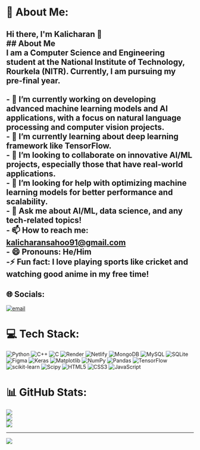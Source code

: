 # 💫 About Me:
## Hi there, I'm Kalicharan 👋<br>## About Me<br>I am a Computer Science and Engineering student at the National Institute of Technology, Rourkela (NITR). Currently, I am pursuing my pre-final year.<br><br>- 🔭 I’m currently working on developing advanced machine learning models and AI applications, with a focus on natural language processing and computer vision projects.<br>- 🌱 I’m currently learning about deep learning framework like TensorFlow.<br>- 👯 I’m looking to collaborate on innovative AI/ML projects, especially those that have real-world applications.<br>- 🤔 I’m looking for help with optimizing machine learning models for better performance and scalability.<br>- 💬 Ask me about AI/ML, data science, and any tech-related topics!<br>- 📫 How to reach me: [<br>kalicharansahoo91@gmail.com](mailto:kalicharansahoo91@gmail.com)<br>- 😄 Pronouns: He/Him<br>-⚡ Fun fact: I love playing sports like cricket and watching good anime in my free time!<br>


## 🌐 Socials:
[![email](https://img.shields.io/badge/Email-D14836?logo=gmail&logoColor=white)](mailto:kalicharansahoo91@gmail.com) 

# 💻 Tech Stack:
![Python](https://img.shields.io/badge/python-3670A0?style=for-the-badge&logo=python&logoColor=ffdd54) ![C++](https://img.shields.io/badge/c++-%2300599C.svg?style=for-the-badge&logo=c%2B%2B&logoColor=white) ![C](https://img.shields.io/badge/c-%2300599C.svg?style=for-the-badge&logo=c&logoColor=white) ![Render](https://img.shields.io/badge/Render-%46E3B7.svg?style=for-the-badge&logo=render&logoColor=white) ![Netlify](https://img.shields.io/badge/netlify-%23000000.svg?style=for-the-badge&logo=netlify&logoColor=#00C7B7) ![MongoDB](https://img.shields.io/badge/MongoDB-%234ea94b.svg?style=for-the-badge&logo=mongodb&logoColor=white) ![MySQL](https://img.shields.io/badge/mysql-4479A1.svg?style=for-the-badge&logo=mysql&logoColor=white) ![SQLite](https://img.shields.io/badge/sqlite-%2307405e.svg?style=for-the-badge&logo=sqlite&logoColor=white) ![Figma](https://img.shields.io/badge/figma-%23F24E1E.svg?style=for-the-badge&logo=figma&logoColor=white) ![Keras](https://img.shields.io/badge/Keras-%23D00000.svg?style=for-the-badge&logo=Keras&logoColor=white) ![Matplotlib](https://img.shields.io/badge/Matplotlib-%23ffffff.svg?style=for-the-badge&logo=Matplotlib&logoColor=black) ![NumPy](https://img.shields.io/badge/numpy-%23013243.svg?style=for-the-badge&logo=numpy&logoColor=white) ![Pandas](https://img.shields.io/badge/pandas-%23150458.svg?style=for-the-badge&logo=pandas&logoColor=white) ![TensorFlow](https://img.shields.io/badge/TensorFlow-%23FF6F00.svg?style=for-the-badge&logo=TensorFlow&logoColor=white) ![scikit-learn](https://img.shields.io/badge/scikit--learn-%23F7931E.svg?style=for-the-badge&logo=scikit-learn&logoColor=white) ![Scipy](https://img.shields.io/badge/SciPy-%230C55A5.svg?style=for-the-badge&logo=scipy&logoColor=%white) ![HTML5](https://img.shields.io/badge/html5-%23E34F26.svg?style=for-the-badge&logo=html5&logoColor=white) ![CSS3](https://img.shields.io/badge/css3-%231572B6.svg?style=for-the-badge&logo=css3&logoColor=white) ![JavaScript](https://img.shields.io/badge/javascript-%23323330.svg?style=for-the-badge&logo=javascript&logoColor=%23F7DF1E)
# 📊 GitHub Stats:
![](https://github-readme-stats.vercel.app/api?username=Kali414&theme=dark&hide_border=false&include_all_commits=true&count_private=false)<br/>
![](https://nirzak-streak-stats.vercel.app/?user=Kali414&theme=dark&hide_border=false)<br/>
![](https://github-readme-stats.vercel.app/api/top-langs/?username=Kali414&theme=dark&hide_border=false&include_all_commits=true&count_private=false&layout=compact)

---
[![](https://visitcount.itsvg.in/api?id=Kali414&icon=0&color=0)](https://visitcount.itsvg.in)

<!-- Proudly created with GPRM ( https://gprm.itsvg.in ) -->
